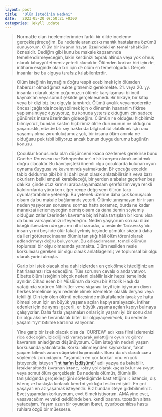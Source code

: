 ```yaml
---
layout: post
title:  "Ölüm İsteğinin Nedeni"
date:   2023-05-20 02:50:21 +0300
categories: jekyll update
---
```

> Normalde olan incelemelerimden farklı bir dilde inceleme gerçekleştireceğim. Bu nedenle aranızdakı mantık hastalarına özrümü sunuyorum. Ölüm bir insanın hayatı üzerindeki en temel tahakküm öznesidir. Dediğim gibi bunu bu makale kapsaminda temellendirmeyeceğim, lakin kendinizi toprak altinda veya yok olmuş olarak tahayyül etmeniz yeterli olacaktır. Ölümden korkan biri için de, intiharın esiğinde olan biri için de ölüm en temel olgudur. Gerçek insanlar ise bu olguya tarafsız kalabilenlerdir.

> Ölüm isteğinin kaynağını đoğru tespit edebilmek için ölümden haberdar olmadığımız vakte gitmemiz gerekmekte. 21. veya 20. yy. insanları olarak bizim çoğumuzun ölümle karşılaşması birincil kaynaktan veya somut şekilde gerçekleşmedi. Bir hikâye, bir kitap veya bir dizi bizi bu olguyla tanıştırdı. Ölümü avcılık veya modernite öncesi çağlarda inceleyebilmek için o đönemin insananim fikirsel yapısınaihtiyaç duyuyoruz, bu konuda yetersiz olduğum için sadece günümüz insanı üzerinden gideceğim. Ölümün ne olduğnu hiçbirimiz bilmiyoruz, bundan kastım hiçbirimiz ölme durumunun ne olduğunu yaşamadık, elbette bir sey hakkında bilgi sahibi olabilmek için onu yaşamış olma zorunluluğumuz yok, bir insana ölüm anında ne olduğunu pek tabii biliyoruz ancak bunun duygu durumu bugünün konusu.

> Çocuklar konusunda olan düşüncemi ksaca özetlemek gerekirse bunu Goethe, Rousseau ve Schopenhauer'ın bir karışımı olarak anlatmak doğru olacaktır. Bu kavrayışteki önemli olgu çocuklarda bulunan oyun oynama đuygusu ve kavramında yatmaktadır. Bir çocuğa excelde tablo doldurma gibi bir işi dahi oyun olarak anlatabilirsiniz veya bazı okurların  belki empati kurabileceği, bir yerden arabalar geçerken beş dakika içinde otuz kırmızı araba sayamazsam şerefsizim veya renkli kaldırımlarda yürürken diğer renge değersem ölürün tarzı oyunlaştırabilme yeteneği. Bu yetenek üzerine daha çok konuşacak olsam da bu makale bağlamında yeterli. Ölümle tanışmayan bir insan neden yaşıyorum sorusunu sormaz hatta soramaz, burda ne kadar mantıksal ilerlemeyecğim demiş olsam da daha demin söylemiş olduğum zıtlar üzerinden kavrama biçimi hala tartışılan bir konu olsa da bunu varsaymanızı isteyeceğim. Neden yaşıyorum sorusu ölüm isteğini beraberinde getiren nihai sorudur, o nedenle Tarkovsky'nin insan yirmi beşinde ölür fakat yetmiş beşinde gömülür sözünü daha da ileri götürerek insanın ölümle tanıştığı hâli ölüm töreni olarak adlandırmayı đoğru buluyorum. Bu adlandırmanın, temeli ölümün toplumsal bir olgu olmasında yatmakta. Olüm nesilden nesle korkulması gereken bir olgu olarak anlatılagelmiş ve toplumsal bir olgu olarak yerini almıştır.

> Garip bir istek olacak olsa dahi sizlerden en çok ölmek istediğiniz anı hatırlamanızı rica edeceğim. Tüm sorunun cevabı o anda yatıyor. Elbette ölüm isteğinin birçok nedeni olabilir lakin hepsi temelinde aynıdır. Cihad eden bir Müslüman da koyu bir Katolik Haçlı da yatağında sürünen Nihilistler veya sigarayı keyif için içiyorum diyen herkes temelinde aynı nedenle ölmek istemekte: olaslik deryası veya tekilliği. Din için ölen ölümü neticesinde mükafatlandırılacak ve hatta ölmesi onun için en büyük yaşama açılan kapıyı aralayacak. İntihar edenler için de aynısı geçerli, en büyük yaşama açılan kapıyı bulmaya çalışıyorlar. Daha fazla yaşamaları onlar için yaşamı iyi bir sonu olan bir olgu aksine kıvranılarak biten bir olguyaçevirecek, bu nedenle yaşamı "iyi" bitirme kararına varıyorlar.

> Yine garip bir istek olacak olsa da 'CURFEW' adlı kısa filmi izlemenizi rica edeceğim. İzlediğinizi varsayarak anlattığım oyun ve görev kavramını anladığınızı đüşünüyorum. Ölüm isteğinin nedeni yaşam korkusunda yatmaktadır. Korku bilinmeynden kaynaklanır, fakat yaşamı bilmek zaten sürprizini kaçıracaktır. Buna da ek olarak sunu söylemek zorundayım. Yaşamdan en çok korkan onu en çok isteyendir, isteyen ["Intihar'ın İzdüşümü"](https://sohbetkosesi.github.io/jekyll/update/2023/02/23/IntiharinIzdusumu.html) adlı yazıya da bakabilir. İstekler altında kıvranan istenç, kolay yol olarak kaçışı bulur ve soyut veya somut ölüm gerçekleşir. Bu nedenle ölümün, ölümle ilk tanışıldığında gerçekleştiğini söylediğimde kast ettiğim iç istencin, dış istenç ve baskıyla kırılarak kendini yokluğa teslim edişidir. En çok yaşayan en az yaşamak isteyendir. Biz bundan öteye gidebilmeliyiz. Evet yaşamdan korkuyorum, evet ölmek istiyorum. AMA yine evet, yaşayacağım ve vakti geldiğinde ben, kendi başıma, toprağın altına
yatacağım. Yaşam uzun bir oyundan ibaret, oyunbozanlıksa hasta ruhlara özgü bir müessese.

